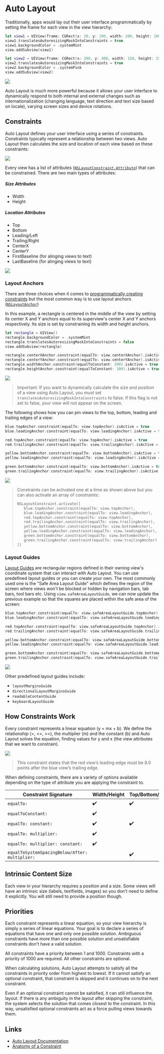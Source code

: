 # Auto Layout

Traditionally, apps would lay out their user interface programmatically by setting the frame for each view in the view hierarchy:

```swift
let view1 = UIView(frame: CGRect(x: 20, y: 100, width: 200, height: 100))
view1.translatesAutoresizingMaskIntoConstraints = true
view1.backgroundColor = .systemMint
view.addSubview(view1)

let view2 = UIView(frame: CGRect(x: 200, y: 400, width: 150, height: 250))
view2.translatesAutoresizingMaskIntoConstraints = true
view2.backgroundColor = .systemPink
view.addSubview(view2)
```

![](images/0.png)

Auto Layout is much more powerful because it allows your user interface to dynamically respond to both internal and external changes such as internationalization (changing language, text direction and text size based on locale), varying screen sizes and device rotations.


## Constraints

Auto Layout defines your user interface using a series of constraints. Constraints typically represent a relationship between two views. Auto Layout then calculates the size and location of each view based on these constraints: 

![](images/1.png)

Every view has a list of attributes ([`NSLayoutConstraint.Attribute`](https://developer.apple.com/documentation/uikit/nslayoutconstraint/attribute)) that can be constrained. There are two main types of attributes:

##### Size Attributes

* Width
* Height

##### Location Attributes

* Top
* Bottom
* Leading/Left
* Trailing/Right
* CenterX
* CenterY
* FirstBaseline (for alinging views to text)
* LastBaseline (for alinging views to text)

![](images/2.png)

### Layout Anchors

There are three choices when it comes to [programmatically creating constraints](https://developer.apple.com/library/archive/documentation/UserExperience/Conceptual/AutolayoutPG/ProgrammaticallyCreatingConstraints.html) but the most common way is to use layout anchors ([`NSLayoutAnchor`](https://developer.apple.com/documentation/appkit/nslayoutanchor))

In this example, a rectangle is centered in the middle of the view by setting its center X and Y anchors equal to its superview's center X and Y anchors respectively. Its size is set by constraining its width and height anchors.

```swift
let rectangle = UIView()
rectangle.backgroundColor = .systemMint
rectangle.translatesAutoresizingMaskIntoConstraints = false
view.addSubview(rectangle)

rectangle.centerXAnchor.constraint(equalTo: view.centerXAnchor).isActive = true
rectangle.centerYAnchor.constraint(equalTo: view.centerYAnchor).isActive = true
rectangle.widthAnchor.constraint(equalToConstant: 200).isActive = true
rectangle.heightAnchor.constraint(equalToConstant: 100).isActive = true
```
![](images/4.png)

>Important: If you want to dynamically calculate the size and position of a view using Auto Layout, you *must* set `translatesAutoresizingMaskIntoConstraints` to false. If this flag is not set to false, your view will not appear on the screen.

The following shows how you can pin views to the top, bottom, leading and trailing edges of a view:

```swift
blue.topAnchor.constraint(equalTo: view.topAnchor).isActive = true
blue.leadingAnchor.constraint(equalTo: view.leadingAnchor).isActive = true

red.topAnchor.constraint(equalTo: view.topAnchor).isActive = true
red.trailingAnchor.constraint(equalTo: view.trailingAnchor).isActive = true

yellow.bottomAnchor.constraint(equalTo: view.bottomAnchor).isActive = true
yellow.leadingAnchor.constraint(equalTo: view.leadingAnchor).isActive = true

green.bottomAnchor.constraint(equalTo: view.bottomAnchor).isActive = true
green.trailingAnchor.constraint(equalTo: view.trailingAnchor).isActive = true
```
![](images/5.png)

> Constraints can be activated one at a time as shown above but you can also activate an array of constraints:
>
> ```swift
>NSLayoutConstraint.activate([
>    blue.topAnchor.constraint(equalTo: view.topAnchor),
>    blue.leadingAnchor.constraint(equalTo: view.leadingAnchor),
>    red.topAnchor.constraint(equalTo: view.topAnchor),
>    red.trailingAnchor.constraint(equalTo: view.trailingAnchor),
>    yellow.bottomAnchor.constraint(equalTo: view.bottomAnchor),
>    yellow.leadingAnchor.constraint(equalTo: view.leadingAnchor),
>    green.bottomAnchor.constraint(equalTo: view.bottomAnchor),
>    green.trailingAnchor.constraint(equalTo: view.trailingAnchor)
>])
>```

### Layout Guides

[Layout Guides](https://developer.apple.com/documentation/uikit/uilayoutguide) are rectangular regions defined in their owning view's coordinate system that can interact with Auto Layout. You can use predefined layout guides or you can create your own. The most commonly used one is the "Safe Area Layout Guide" which defines the region of the screen where views won't be blocked or hidden by navigation bars, tab bars, tool bars etc. Using `view.safeAreaLayoutGuide`, we can now update the previous example so that the squares are placed within the safe area of the screen:

```swift
blue.topAnchor.constraint(equalTo: view.safeAreaLayoutGuide.topAnchor).isActive = true
blue.leadingAnchor.constraint(equalTo: view.safeAreaLayoutGuide.leadingAnchor).isActive = true

red.topAnchor.constraint(equalTo: view.safeAreaLayoutGuide.topAnchor).isActive = true
red.trailingAnchor.constraint(equalTo: view.safeAreaLayoutGuide.trailingAnchor).isActive = true

yellow.bottomAnchor.constraint(equalTo: view.safeAreaLayoutGuide.bottomAnchor).isActive = true
yellow.leadingAnchor.constraint(equalTo: view.safeAreaLayoutGuide.leadingAnchor).isActive = true

green.bottomAnchor.constraint(equalTo: view.safeAreaLayoutGuide.bottomAnchor).isActive = true
green.trailingAnchor.constraint(equalTo: view.safeAreaLayoutGuide.trailingAnchor).isActive = true
```
![](images/6.png)

Other predefined layout guides include:

* `layoutMarginsGuide`
* `directionalLayoutMarginsGuide`
* `readableContentGuide`
* `keyboardLayoutGuide`

## How Constraints Work

Every constraint represents a linear equation (y = mx + b). We define the relationship (=, <=, >=), the multiplier (m) and the constant (b) and Auto Layout solves the equation, finding values for y and x (the view attributes that we want to constrain).

![](images/3.png)

> This constraint states that the red view’s leading edge must be 8.0 points after the blue view’s trailing edge.

When defining constraints, there are a variety of options available depending on the type of attribute you are applying the constraint to.

Constraint Signature | Width/Height | Top/Bottom/Leading/Trailing/CenterY/CenterX 
---|---|---
`equalTo:` | :heavy_check_mark: | :heavy_check_mark:
`equalToConstant:` | :heavy_check_mark: |
`equalTo: constant:` | :heavy_check_mark: | :heavy_check_mark:
`equalTo: multiplier:` | :heavy_check_mark: |
`equalTo: multiplier: constant:` | :heavy_check_mark: |
`equalToSystemSpacingBelow/After: multiplier:` |  | :heavy_check_mark:

## Intrinsic Content Size

Each view in your hierarchy requires a position and a size. Some views will have an intrinsic size (labels, textfields, images) so you don't need to define it explicitly. You will still need to provide a position though.

## Priorities

Each constraint represents a linear equation, so your view hierarchy is simply a series of linear equations. Your goal is to declare a series of equations that have one and only one possible solution. Ambiguous constraints have more than one possible solution and unsatisfiable constraints don't have a valid solution.



All constraints have a priority between 1 and 1000. Constraints with a priority of 1000 are required. All other constraints are optional.

When calculating solutions, Auto Layout attempts to satisfy all the constraints in priority order from highest to lowest. If it cannot satisfy an optional constraint, that constraint is skipped and it continues on to the next constraint.

Even if an optional constraint cannot be satisfied, it can still influence the layout. If there is any ambiguity in the layout after skipping the constraint, the system selects the solution that comes closest to the constraint. In this way, unsatisfied optional constraints act as a force pulling views towards them.

## Links
* [Auto Layout Documentation](https://developer.apple.com/library/archive/documentation/UserExperience/Conceptual/AutolayoutPG/)
* [Anatomy of a Constraint](https://developer.apple.com/library/archive/documentation/UserExperience/Conceptual/AutolayoutPG/AnatomyofaConstraint.html)